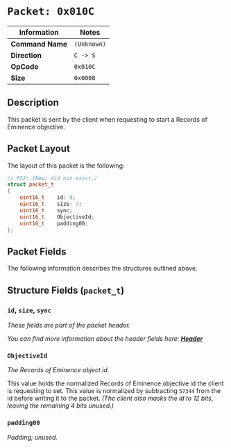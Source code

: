 # `Packet: 0x010C`

| Information               | Notes |
|---                        |---    |
| **Command Name**          | `(Unknown)` |
| **Direction**             | `C -> S` |
| **OpCode**                | `0x010C` |
| **Size**                  | `0x0008` |

## Description

This packet is sent by the client when requesting to start a Records of Eminence objective.

## Packet Layout

The layout of this packet is the following:

```cpp
// PS2: (New; did not exist.)
struct packet_t
{
    uint16_t    id: 9;
    uint16_t    size: 7;
    uint16_t    sync;
    uint16_t    ObjectiveId;
    uint16_t    padding00;
};
```

## Packet Fields

The following information describes the structures outlined above.

## Structure Fields (`packet_t`)

### `id`, `size`, `sync`

_These fields are part of the packet header._

_You can find more information about the header fields here: [**Header**](/world/HEADER.md)_

### `ObjectiveId`

_The Records of Eminence object id._

This value holds the normalized Records of Eminence objective id the client is requesting to set. This value is normalized by subtracting `57344` from the id before writing it to the packet. _(The client also masks the id to 12 bits, leaving the remaining 4 bits unused.)_

### `padding00`

_Padding; unused._
